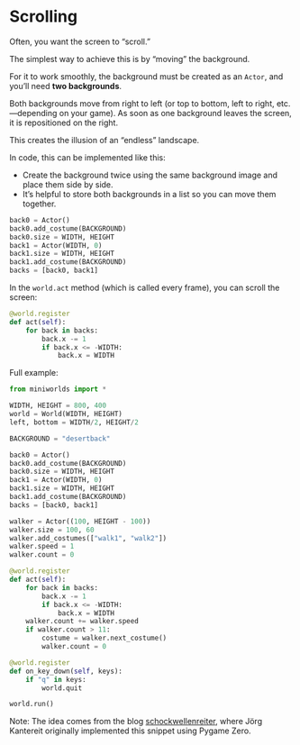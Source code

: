# Scrolling

Often, you want the screen to “scroll.”

The simplest way to achieve this is by “moving” the background.

For it to work smoothly, the background must be created as an `Actor`, and you’ll need **two backgrounds**.

Both backgrounds move from right to left (or top to bottom, left to right, etc.—depending on your game). As soon as one background leaves the screen, it is repositioned on the right.

This creates the illusion of an “endless” landscape.

In code, this can be implemented like this:

* Create the background twice using the same background image and place them side by side.
* It’s helpful to store both backgrounds in a list so you can move them together.

```python
back0 = Actor()
back0.add_costume(BACKGROUND)
back0.size = WIDTH, HEIGHT
back1 = Actor(WIDTH, 0)
back1.size = WIDTH, HEIGHT
back1.add_costume(BACKGROUND)
backs = [back0, back1]
```

In the `world.act` method (which is called every frame), you can scroll the screen:

```python
@world.register
def act(self):
    for back in backs:
        back.x -= 1
        if back.x <= -WIDTH:
            back.x = WIDTH
```

Full example:

```python
from miniworlds import *

WIDTH, HEIGHT = 800, 400
world = World(WIDTH, HEIGHT)
left, bottom = WIDTH/2, HEIGHT/2

BACKGROUND = "desertback"

back0 = Actor()
back0.add_costume(BACKGROUND)
back0.size = WIDTH, HEIGHT
back1 = Actor(WIDTH, 0)
back1.size = WIDTH, HEIGHT
back1.add_costume(BACKGROUND)
backs = [back0, back1]

walker = Actor((100, HEIGHT - 100))
walker.size = 100, 60
walker.add_costumes(["walk1", "walk2"])
walker.speed = 1
walker.count = 0

@world.register
def act(self):
    for back in backs:
        back.x -= 1
        if back.x <= -WIDTH:
            back.x = WIDTH
    walker.count += walker.speed
    if walker.count > 11:
        costume = walker.next_costume()
        walker.count = 0

@world.register
def on_key_down(self, keys):
    if "q" in keys:
        world.quit

world.run()
```

Note: The idea comes from the blog [schockwellenreiter](http://blog.schockwellenreiter.de/2022/05/2022051502.html), where Jörg Kantereit originally implemented this snippet using Pygame Zero.
